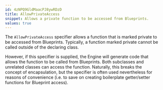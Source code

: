 ```yaml
---
id: 4zNPQ9GldMaacPJ8ywRDzD
title: AllowPrivateAccess
snippet: Allows a private function to be accessed from Blueprints.
values: true
---
```

The `AllowPrivateAccess` specifier allows a function that is marked private to be accessed from Blueprints. Typically, a function marked private cannot be called outside of the declaring class.

However, if this specifier is supplied, the Engine will generate code that allows the function to be called from Blueprints. Both subclasses and unrelated classes can access the function. Naturally, this breaks the concept of encapsulation, but the specifier is often used nevertheless for reasons of convenience (i.e. to save on creating boilerplate getter/setter functions for Blueprint access).
